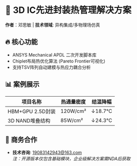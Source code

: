 # 🚀 3D IC先进封装热管理解决方案  
**作者**：邓思敏 | **技术领域**: 异构集成/多物理场仿真  

## 🔥 核心功能  
- ANSYS Mechanical APDL 二次开发脚本库  
- Chiplet布局热优化算法 (Pareto Frontier可视化)  
- 支持TSV阵列自动建模与热应力耦合分析  

## 📊 案例展示  
| 项目名称 | 热通量密度 | 结温降幅 |  
|---------|------------|----------|  
| HBM+GPU 2.5D封装 | 120W/cm² | ↓18.7℃ |  
| 3D NAND堆叠结构 | 85W/cm²  | ↓24.3℃ |  

## 💼 商务合作  
- **技术咨询**: 19083142943@163.com  
*注：开源版本仅包含基础模块，企业级解决方案需NDA后获取*
